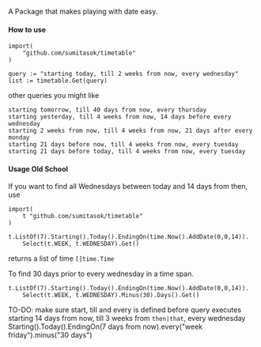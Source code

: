 A Package that makes playing with date easy.

#### How to use
```
import(
	"github.com/sumitasok/timetable"
)
```

```
query := "starting today, till 2 weeks from now, every wednesday"
list := timetable.Get(query)
```

other queries you might like

```
starting tomorrow, till 40 days from now, every thursday
starting yesterday, till 4 weeks from now, 14 days before every wednesday
starting 2 weeks from now, till 4 weeks from now, 21 days after every monday
starting 21 days before now, till 4 weeks from now, every tuesday
starting 21 days before today, till 4 weeks from now, every tuesday

```


#### Usage Old School

If you want to find all Wednesdays between today and 14 days from then, use

```
import(
	t "github.com/sumitasok/timetable"
)
```

```
t.ListOf(7).Starting().Today().EndingOn(time.Now().AddDate(0,0,14)).
	Select(t.WEEK, t.WEDNESDAY).Get()
```
returns a list of time `[]time.Time`

To find 30 days prior to every wednesday in a time span.

```
t.ListOf(7).Starting().Today().EndingOn(time.Now().AddDate(0,0,14)).
	Select(t.WEEK, t.WEDNESDAY).Minus(30).Days().Get()
```

TO-DO: make sure start, till and every is defined before query executes
starting 14 days from now, till 3 weeks from `then|that`, every wednesday
Starting().Today().EndingOn(7 days from now).every("week friday").minus("30 days")
